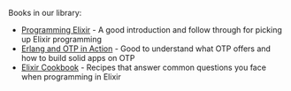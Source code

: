 Books in our library:

* [Programming Elixir](https://drive.google.com/open?id=0Byvt5YiY1UKBc2FOdTBRWVp2NXM) - A good introduction and follow through for picking up Elixir programming
* [Erlang and OTP in Action](https://drive.google.com/open?id=0Byvt5YiY1UKBeDFfbnM1bUM1cVU) - Good to understand what OTP offers and how to build solid apps on OTP
* [Elixir Cookbook](https://drive.google.com/open?id=0Byvt5YiY1UKBeEQ3ZXBXSE4zZEE) - Recipes that answer common questions you face when programming in Elixir
